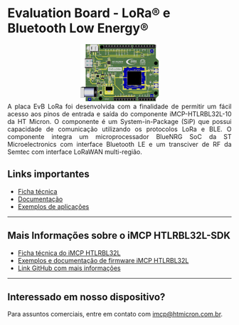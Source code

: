 # Evaluation Board - LoRa® e Bluetooth Low Energy®
<div align="center">
  <img src='/docs/images/evb-lora.png' id="topology" height="35%" width="35%"/>
</div
<br>
<div align="justify">
  A placa EvB LoRa foi desenvolvida com a finalidade de permitir um fácil acesso aos pinos de entrada e saída do componente iMCP-HTLRBL32L-10 da HT Micron. O componente é um System-in-Package (SiP) que possui capacidade de comunicação utilizando os protocolos LoRa e BLE. O componente integra um microprocessador BlueNRG SoC da ST Microelectronics com interface Bluetooth LE e um transciver de RF da Semtec com interface LoRaWAN multi-região.
</div>

## Links importantes

* [Ficha técnica](https://github.com/Hana-Electronics/EVB-LoRaWAN-HTLRBL32L/blob/main/docs/datacheets/EvB%20LoRa.pdf)
* [Documentação](https://github.com/Hana-Electronics/EVB-LoRaWAN-HTLRBL32L/tree/main/docs)
* [Exemplos de aplicações](https://github.com/Hana-Electronics/EVB-LoRaWAN-HTLRBL32L/tree/main/examples)


*****

## Mais Informações sobre o iMCP HTLRBL32L-SDK 

* [Ficha técnica do iMCP HTLRBL32L](https://github.com/htmicron/htlrbl32l/blob/documents/HTLRBL32L-Datasheet/DS002%20Rev.00%20-%20Datasheet%20HTLRBL32L-xx.pdf)
* [Exemplos e documentação de firmware iMCP HTLRBL32L](https://github.com/htmicron/htlrbl32l/tree/SDK)
* [Link GitHub com mais informações](https://github.com/htmicron/htlrbl32l)

*****

## Interessado em nosso dispositivo?

Para assuntos comerciais, entre em contato com imcp@htmicron.com.br.


